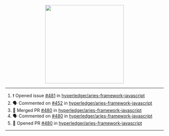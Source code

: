 <p align="center">
<img src="https://user-images.githubusercontent.com/61358536/126118557-75ac74a7-4655-4289-9a8d-e536322b7423.png" height="250" width="250"/>
</p>

---

<!--START_SECTION:activity-->
1. ❗️ Opened issue [#481](https://github.com/hyperledger/aries-framework-javascript/issues/481) in [hyperledger/aries-framework-javascript](https://github.com/hyperledger/aries-framework-javascript)
2. 🗣 Commented on [#452](https://github.com/hyperledger/aries-framework-javascript/issues/452) in [hyperledger/aries-framework-javascript](https://github.com/hyperledger/aries-framework-javascript)
3. 🎉 Merged PR [#480](https://github.com/hyperledger/aries-framework-javascript/pull/480) in [hyperledger/aries-framework-javascript](https://github.com/hyperledger/aries-framework-javascript)
4. 🗣 Commented on [#480](https://github.com/hyperledger/aries-framework-javascript/issues/480) in [hyperledger/aries-framework-javascript](https://github.com/hyperledger/aries-framework-javascript)
5. 💪 Opened PR [#480](https://github.com/hyperledger/aries-framework-javascript/pull/480) in [hyperledger/aries-framework-javascript](https://github.com/hyperledger/aries-framework-javascript)
<!--END_SECTION:activity-->

---
